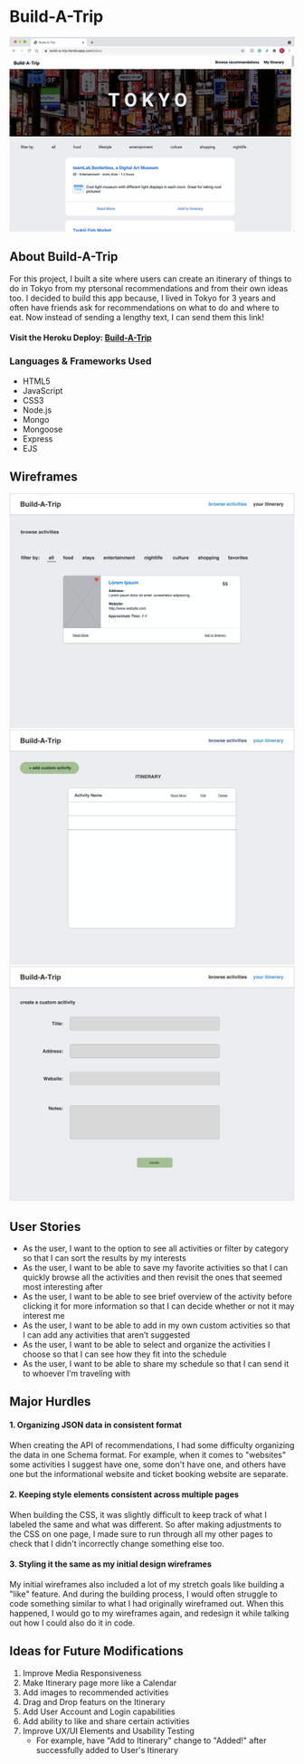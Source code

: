 # Build-A-Trip

<img src="/public/img/BAT_deployed_browse.png">

## About Build-A-Trip
For this project, I built a site where users can create an itinerary of things to do in Tokyo from my ptersonal recommendations and from their own ideas too. I decided to build this app because, I lived in Tokyo for 3 years and often have friends ask for recommendations on what to do and where to eat. Now instead of sending a lengthy text, I can send them this link!

#### Visit the Heroku Deploy: [Build-A-Trip](https://build-a-trip.herokuapp.com/tokyo)

### Languages & Frameworks Used
- HTML5
- JavaScript
- CSS3
- Node.js
- Mongo
- Mongoose
- Express
- EJS

## Wireframes
<img src="/public/img/browse-activities.png">
<img src="/public/img/your-itinerary.png"> 
<img src="/public/img/create-form-pg.png">

## User Stories
- As the user, I want to the option to see all activities or filter by category so that I can sort the results by my interests
- As the user, I want to be able to save my favorite activities so that I can quickly browse all the activities and then revisit the ones that seemed most interesting after
- As the user, I want to be able to see brief overview of the activity before clicking it for more information so that I can decide whether or not it may interest me
- As the user, I want to be able to add in my own custom activities so that I can add any activities that aren’t suggested
- As the user, I want to be able to select and organize the activities I choose so that I can see how they fit into the schedule
- As the user, I want to be able to share my schedule so that I can send it to whoever I’m traveling with

## Major Hurdles
#### 1. Organizing JSON data in consistent format
When creating the API of recommendations, I had some difficulty organizing the data in one Schema format. For example, when it comes to "websites" some activities I suggest have one, some don't have one, and others have one but the informational website and ticket booking website are separate. 

#### 2. Keeping style elements consistent across multiple pages
When building the CSS, it was slightly difficult to keep track of what I labeled the same and what was different. So after making adjustments to the CSS on one page, I made sure to run through all my other pages to check that I didn't incorrectly change something else too.

#### 3. Styling it the same as my initial design wireframes
My initial wireframes also included a lot of my stretch goals like building a "like" feature. And during the building process, I would often struggle to code something similar to what I had originally wireframed out. When this happened, I would go to my wireframes again, and redesign it while talking out how I could also do it in code. 

## Ideas for Future Modifications
1. Improve Media Responsiveness
2. Make Itinerary page more like a Calendar
3. Add images to recommended activities
4. Drag and Drop featurs on the Itinerary
5. Add User Account and Login capabilities
6. Add ability to like and share certain activities
7. Improve UX/UI Elements and Usability Testing
    - For example, have "Add to Itinerary" change to "Added!" after successfully added to User's Itinerary